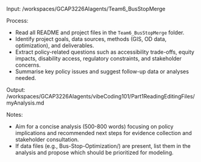 Input: /workspaces/GCAP3226AIagents/Team6_BusStopMerge

Process:
- Read all README and project files in the `Team6_BusStopMerge` folder.
- Identify project goals, data sources, methods (GIS, OD data, optimization), and deliverables.
- Extract policy-related questions such as accessibility trade-offs, equity impacts, disability access, regulatory constraints, and stakeholder concerns.
- Summarise key policy issues and suggest follow-up data or analyses needed.

Output: /workspaces/GCAP3226AIagents/vibeCoding101/Part1ReadingEditingFiles/myAnalysis.md

Notes:
- Aim for a concise analysis (500-800 words) focusing on policy implications and recommended next steps for evidence collection and stakeholder consultation.
- If data files (e.g., Bus-Stop-Optimization/) are present, list them in the analysis and propose which should be prioritized for modeling.